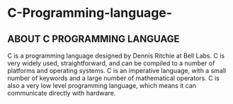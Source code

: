 ﻿# C-Programming-language-

<h2> ABOUT C PROGRAMMING LANGUAGE</h2>
<P>C is a programming language designed by Dennis Ritchie at Bell Labs. C is very widely used, straightforward, and can be compiled to a number of platforms and operating systems. C is an imperative language, with a small number of keywords and a large number of mathematical operators. C is also a very low level programming language, which means it can communicate directly with hardware.</P>

